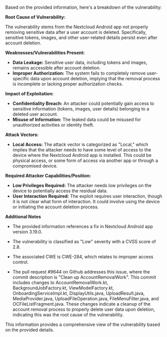 Based on the provided information, here's a breakdown of the vulnerability:

**Root Cause of Vulnerability:**

The vulnerability stems from the Nextcloud Android app not properly removing sensitive data after a user account is deleted. Specifically, sensitive tokens, images, and other user-related details persist even after account deletion.

**Weaknesses/Vulnerabilities Present:**

-   **Data Leakage:** Sensitive user data, including tokens and images, remains accessible after account deletion.
-   **Improper Authorization:** The system fails to completely remove user-specific data upon account deletion, implying that the removal process is incomplete or lacking proper authorization checks.

**Impact of Exploitation:**

-   **Confidentiality Breach:** An attacker could potentially gain access to sensitive information (tokens, images, user details) belonging to a deleted user account.
-   **Misuse of Information:** The leaked data could be misused for unauthorized activities or identity theft.

**Attack Vectors:**

-   **Local Access:** The attack vector is categorized as "Local," which implies that the attacker needs to have some level of access to the device where the Nextcloud Android app is installed. This could be physical access, or some form of access via another app or through a compromised device.

**Required Attacker Capabilities/Position:**

-   **Low Privileges Required:** The attacker needs low privileges on the device to potentially access the residual data.
-   **User Interaction Required:** The exploit requires user interaction, though it is not clear what form of interaction. It could involve using the device or initiating the account deletion process.

**Additional Notes**

- The provided information references a fix in Nextcloud Android app version 3.19.0.
-   The vulnerability is classified as "Low" severity with a CVSS score of 2.8.
-   The associated CWE is CWE-284, which relates to improper access control.

- The pull request #9644 on Github addresses this issue, where the commit description is "Clean up AccountRemovalWork". This commit includes changes to AccountRemovalWork.kt, BackgroundJobFactory.kt, ViewModelFactory.kt, OnboardingServiceImpl.kt, DisplayUtils.java, UploadResult.java, MediaProvider.java, UploadFileOperation.java, FileMenuFilter.java, and OCFileListFragment.java. These changes indicate a cleanup of the account removal process to properly delete user data upon deletion, indicating this was the root cause of the vulnerability.

This information provides a comprehensive view of the vulnerability based on the provided details.